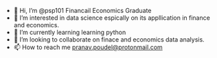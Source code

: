 - 👋 Hi, I’m @psp101 Financail Economics Graduate
- 👀 I’m interested in data science espically on its appllication in finance and economics.
- 🌱 I’m currently learning learning python
- 💞️ I’m looking to collaborate on finace and economics data analysis. 
- 📫 How to reach me pranav.poudel@protonmail.com

<!---
psp101/psp101 is a ✨ special ✨ repository because its `README.md` (this file) appears on your GitHub profile.
You can click the Preview link to take a look at your changes.
--->

